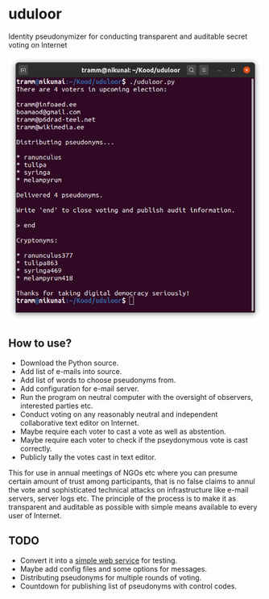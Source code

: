 # uduloor
Identity pseudonymizer for conducting transparent and auditable secret voting on Internet

![Screenshot of a test run](uduloor-screenshot.png)

## How to use?

* Download the Python source.
* Add list of e-mails into source.
* Add list of words to choose pseudonyms from.
* Add configuration for e-mail server.
* Run the program on neutral computer with the oversight of observers, interested parties etc.
* Conduct voting on any reasonably neutral and independent collaborative text editor on Internet.
* Maybe require each voter to cast a vote as well as abstention.
* Maybe require each voter to check if the pseydonymous vote is cast correctly. 
* Publicly tally the votes cast in text editor.

This for use in annual meetings of NGOs etc where you can presume certain amount of trust among participants, that is no false claims to annul the vote and sophisticated technical attacks on infrastructure like e-mail servers, server logs etc. The principle of the process is to make it as transparent and auditable as possible with simple means available to every user of Internet.

## TODO

* Convert it into a [simple web service](https://github.com/infoaed/pseudovote) for testing.
* Maybe add config files and some options for messages.
* Distributing pseudonyms for multiple rounds of voting.
* Countdown for publishing list of pseudonyms with control codes.
